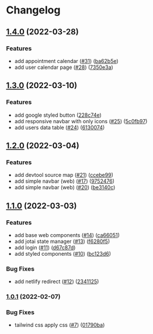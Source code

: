 # Changelog

## [1.4.0](https://github.com/educhavezbarreto/appointment-app/compare/v1.3.0...v1.4.0) (2022-03-28)


### Features

* add appointment calendar ([#31](https://github.com/educhavezbarreto/appointment-app/issues/31)) ([ba62b5e](https://github.com/educhavezbarreto/appointment-app/commit/ba62b5e103f8448cf827db374da15aecefc45570))
* add user calendar page ([#28](https://github.com/educhavezbarreto/appointment-app/issues/28)) ([7350e3a](https://github.com/educhavezbarreto/appointment-app/commit/7350e3ae1398640dd8c5c8894d0b71d2abdc767f))

## [1.3.0](https://github.com/educhavezbarreto/appointment-app/compare/v1.2.0...v1.3.0) (2022-03-10)


### Features

* add google styled button ([228c74e](https://github.com/educhavezbarreto/appointment-app/commit/228c74e82d50c8fc0ed8546c39c6cb5ca4b90b29))
* add responsive navbar with only icons ([#25](https://github.com/educhavezbarreto/appointment-app/issues/25)) ([5c0fb97](https://github.com/educhavezbarreto/appointment-app/commit/5c0fb971545b24584711cce5d86ff9d882f76e7e))
* add users data table ([#24](https://github.com/educhavezbarreto/appointment-app/issues/24)) ([6130074](https://github.com/educhavezbarreto/appointment-app/commit/6130074a3ea832c99a6c9c72633155dba4a1305d))

## [1.2.0](https://github.com/educhavezbarreto/appointment-app/compare/v1.1.0...v1.2.0) (2022-03-04)


### Features

* add devtool source map ([#21](https://github.com/educhavezbarreto/appointment-app/issues/21)) ([ccebe99](https://github.com/educhavezbarreto/appointment-app/commit/ccebe991ef381923486f93e8cc21e09e518d1735))
* add simple navbar (web) ([#17](https://github.com/educhavezbarreto/appointment-app/issues/17)) ([9752476](https://github.com/educhavezbarreto/appointment-app/commit/97524760aabfd6d0854b0f953a86920681c1711f))
* add simple navbar (web) ([#20](https://github.com/educhavezbarreto/appointment-app/issues/20)) ([be3140c](https://github.com/educhavezbarreto/appointment-app/commit/be3140cc6fbfcacd496cd4728bd4cdbfac71cea1))

## [1.1.0](https://github.com/educhavezbarreto/appointment-app/compare/v1.0.1...v1.1.0) (2022-03-03)


### Features

* add base web components ([#14](https://github.com/educhavezbarreto/appointment-app/issues/14)) ([ca66051](https://github.com/educhavezbarreto/appointment-app/commit/ca660517fd921ad24211135c4ba0add9d0cddc95))
* add jotai state manager ([#13](https://github.com/educhavezbarreto/appointment-app/issues/13)) ([f6280f5](https://github.com/educhavezbarreto/appointment-app/commit/f6280f5b7ef92aa0eda6c167733a862c859035a5))
* add login ([#11](https://github.com/educhavezbarreto/appointment-app/issues/11)) ([d67c87d](https://github.com/educhavezbarreto/appointment-app/commit/d67c87daa9f33e39e2ce2b2d0542ae022dfd195d))
* add styled components ([#10](https://github.com/educhavezbarreto/appointment-app/issues/10)) ([bc123d6](https://github.com/educhavezbarreto/appointment-app/commit/bc123d6d69fdda9667c96ee8a7a60547dd4c818b))


### Bug Fixes

* add netlify redirect ([#12](https://github.com/educhavezbarreto/appointment-app/issues/12)) ([2341125](https://github.com/educhavezbarreto/appointment-app/commit/234112556f8094e7665f074e7d1368a8b14b0e09))

### [1.0.1](https://github.com/educhavezbarreto/appointment-app/compare/v1.0.0...v1.0.1) (2022-02-07)


### Bug Fixes

* tailwind css apply css ([#7](https://github.com/educhavezbarreto/appointment-app/issues/7)) ([01790ba](https://github.com/educhavezbarreto/appointment-app/commit/01790ba9ecb01f8f67de18f61045f74450727687))
